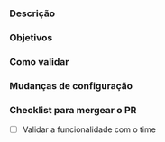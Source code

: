 <!--
TEMPLATE DE PULL REQUEST (PR)

- O QUE É?
  - Um modelo que traz os tópicos necessários para descrever um PR.

- QUAL O OBJETIVO?
  - Padronizar as descrições dos PRs nesse repositório e garantir que toda pessoa que os acesse tenha informações necessárias para entendê-los e usá-los.

- COMO USAR?
  - Siga os comentários de instrução presentes em cada seção abaixo para preenchê-las corretamente.

OBS: Não é necessário apagar os comentários, eles não aparecerão na descrição de seu PR.
-->

### Descrição
<!-- Descreva aqui o contexto de criação do PR, o que motivou a implementação dessas mudanças -->

### Objetivos
<!-- Descreva aqui as mudanças que esse PR se destina a fazer -->

### Como validar
<!-- Descreva aqui o que a pessoa revisora desse PR deve fazer para validar as alterações feitas, ex:
- Interaja com os filtros do gráfico selecionando múltiplas competências e/ou estabelecimentos (tente selecionar estabelecimentos com nomes compostos) para observar se erros inesperados acontecem.
- Remova todos os valores dos filtros e observe se é exibida a mensagem "Sem dados nessa competência".
- Compare os valores exibidos pelo gráfico na versão local com os valores exibidos pelo gráfico na versão de produção do site.

Tente pensar no caminho natural ao usar a funcionalidade e também nos casos extremos.  -->

### Mudanças de configuração
<!--
Descreva aqui as mudanças na configuração da aplicação, caso tenham sido feitas, ex: adição/mudança de variáveis de ambiente.

OBS: não insira aqui o valor das variáveis de ambiente, apenas inclua o nome dela, onde deve ser definida/alterada e como a pessoa pode acessar seu valor, ex: "Foi criada a variável de ambiente ENV_VAR pelo motivo X. Seu valor se encontra no Bitwarden e ela deve ser adicionada no arquivo /caminho/do/arquivo para execução local *e na Vercel para execução em produção.*".

*: o ideal é que a pessoa que criou a variável de ambiente faça sua inclusão/edição no local onde a aplicação é hospedada, portanto adicione o trecho entre * na frase acima caso você não tenha permissão para fazer a inclusão/edição.
 -->

### Checklist para mergear o PR
<!-- Marque os checkboxes abaixo à medida em que as tarefas são feitas e garanta que todas elas sejam realizadas para que o PR possa ser mergeado -->

- [ ] Validar a funcionalidade com o time
